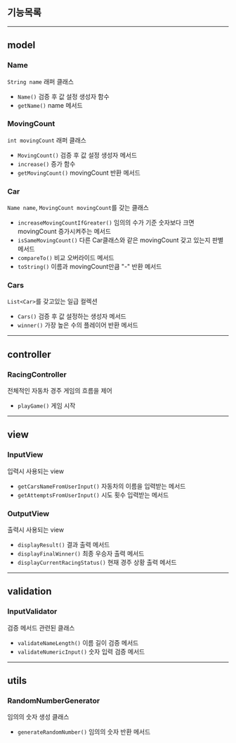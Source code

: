 ## 기능목록

---

## model

### Name

`String name` 래퍼 클래스

- `Name()` 검증 후 값 설정 생성자 함수
- `getName()` name 메서드

### MovingCount

`int movingCount` 래퍼 클래스

- `MovingCount()` 검증 후 값 설정 생성자 메서드
- `increase()` 증가 함수
- `getMovingCount()` movingCount 반환 메서드

### Car

`Name name`, `MovingCount movingCount`를 갖는 클래스

- `increaseMovingCountIfGreater()` 임의의 수가 기준 숫자보다 크면 movingCount 증가시켜주는 메서드
- `isSameMovingCount()` 다른 Car클래스와 같은 movingCount 갖고 있는지 판별 메서드
- `compareTo()` 비교 오버라이드 메서드
- `toString()` 이름과 movingCount만큼 "-" 반환 메서드

### Cars

`List<Car>`를 갖고있는 일급 컬렉션

- `Cars()` 검증 후 값 설정하는 생성자 메서드
- `winner()` 가장 높은 수의 플레이어 반환 메서드

---

## controller

### RacingController

전체적인 자동차 경주 게임의 흐름을 제어

- `playGame()` 게임 시작

---

## view

### InputView

입력시 사용되는 view

- `getCarsNameFromUserInput()` 자동차의 이름을 입력받는 메서드
- `getAttemptsFromUserInput()` 시도 횟수 입력받는 메서드

### OutputView

출력시 사용되는 view

- `displayResult()` 결과 출력 메서드
- `displayFinalWinner()` 최종 우승자 출력 메서드
- `displayCurrentRacingStatus()` 현재 경주 상황 출력 메서드

--- 

## validation

### InputValidator

검증 메서드 관련된 클래스

- `validateNameLength()` 이름 길이 검증 메서드
- `validateNumericInput()` 숫자 입력 검증 메서드

---

## utils

### RandomNumberGenerator

임의의 숫자 생성 클래스

- `generateRandomNumber()` 임의의 숫자 반환 메서드
